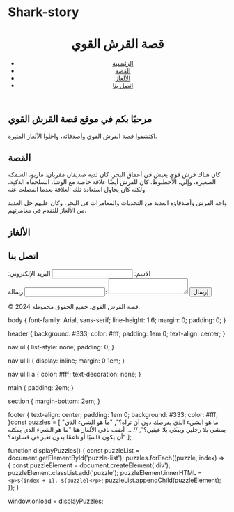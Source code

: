 # Shark-story
<!DOCTYPE html>
<html lang="ar">
<head>
    <meta charset="UTF-8">
    <meta name="viewport" content="width=device-width, initial-scale=1.0">
    <title>قصة القرش القوي</title>
    <link rel="stylesheet" href="styles.css">
</head>
<body>
    <header>
        <h1>قصة القرش القوي</h1>
        <nav>
            <ul>
                <li><a href="#home">الرئيسية</a></li>
                <li><a href="#story">القصة</a></li>
                <li><a href="#puzzles">الألغاز</a></li>
                <li><a href="#contact">اتصل بنا</a></li>
            </ul>
        </nav>
    </header>
    <main>
        <section id="home">
            <h2>مرحبًا بكم في موقع قصة القرش القوي</h2>
            <p>اكتشفوا قصة القرش القوي وأصدقائه، واحلوا الألغاز المثيرة.</p>
        </section>
        <section id="story">
            <h2>القصة</h2>
            <p>كان هناك قرش قوي يعيش في أعماق البحر. كان لديه صديقان مقربان: ماريو، السمكة الصغيرة، وإلي، الأخطبوط. كان للقرش أيضًا علاقة خاصة مع الوشا، السلحفاة الذكية، ولكنه كان يحاول استعادة تلك العلاقة بعدما انفصلت عنه.</p>
            <p>واجه القرش وأصدقاؤه العديد من التحديات والمغامرات في البحر، وكان عليهم حل العديد من الألغاز للتقدم في مغامرتهم.</p>
        </section>
        <section id="puzzles">
            <h2>الألغاز</h2>
            <div id="puzzle-list">
                <!-- سيتم إضافة الألغاز هنا بواسطة JavaScript -->
            </div>
        </section>
        <section id="contact">
            <h2>اتصل بنا</h2>
            <form>
                <label for="name">الاسم:</label>
                <input type="text" id="name" name="name">
                <label for="email">البريد الإلكتروني:</label>
                <input type="email" id="email" name="email">
                <label for="message">رسالة:</label>
                <textarea id="message" name="message"></textarea>
                <button type="submit">إرسال</button>
            </form>
        </section>
    </main>
    <footer>
        <p>&copy; 2024 قصة القرش القوي. جميع الحقوق محفوظة.</p>
    </footer>
    <script src="script.js"></script>
</body>
</html>body {
    font-family: Arial, sans-serif;
    line-height: 1.6;
    margin: 0;
    padding: 0;
}

header {
    background: #333;
    color: #fff;
    padding: 1em 0;
    text-align: center;
}

nav ul {
    list-style: none;
    padding: 0;
}

nav ul li {
    display: inline;
    margin: 0 1em;
}

nav ul li a {
    color: #fff;
    text-decoration: none;
}

main {
    padding: 2em;
}

section {
    margin-bottom: 2em;
}

footer {
    text-align: center;
    padding: 1em 0;
    background: #333;
    color: #fff;
}const puzzles = [
    "ما هو الشيء الذي يقرصك دون أن تراه؟",
    "ما هو الشيء الذي يمشي بلا رجلين ويبكي بلا عينين؟",
    // ... أضف باقي الألغاز هنا
    "ما هو الشيء الذي يمكنه أن يكون قاسيًا أو ناعمًا بدون تغير في قساوته؟"
];

function displayPuzzles() {
    const puzzleList = document.getElementById('puzzle-list');
    puzzles.forEach((puzzle, index) => {
        const puzzleElement = document.createElement('div');
        puzzleElement.classList.add('puzzle');
        puzzleElement.innerHTML = `<p>${index + 1}. ${puzzle}</p>`;
        puzzleList.appendChild(puzzleElement);
    });
}

window.onload = displayPuzzles;
